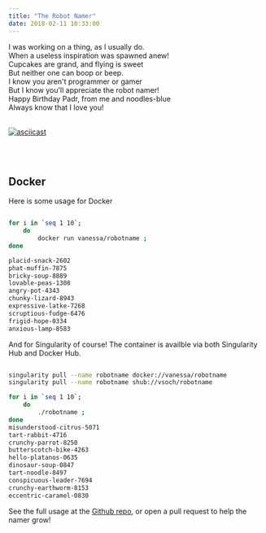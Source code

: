 ```yaml
---
title: "The Robot Namer"
date: 2018-02-11 10:33:00
---
```


I was working on a thing, as I usually do. <br>
When a useless inspiration was spawned anew!<br>
Cupcakes are grand, and flying is sweet <br>
But neither one can boop or beep. <br>
I know you aren't programmer or gamer<br>
But I know you'll appreciate the robot namer!<br>
Happy Birthday Padr, from me and noodles-blue <br>
Always know that I love you!<br><br>


[![asciicast](https://asciinema.org/a/162228.png)](https://asciinema.org/a/162228)


<br><br>

## Docker
Here is some usage for Docker

```bash

for i in `seq 1 10`;      
    do     
        docker run vanessa/robotname ; 
done

placid-snack-2602
phat-muffin-7875
bricky-soup-8889
lovable-peas-1308
angry-pot-4343
chunky-lizard-8943
expressive-latke-7268
scruptious-fudge-6476
frigid-hope-0334
anxious-lamp-8583

```

And for Singularity of course! The container is availble via both Singularity Hub and Docker Hub.

```bash

singularity pull --name robotname docker://vanessa/robotname
singularity pull --name robotname shub://vsoch/robotname

for i in `seq 1 10`;      
    do     
        ./robotname ; 
done
misunderstood-citrus-5071
tart-rabbit-4716
crunchy-parrot-8250
butterscotch-bike-4263
hello-platanos-0635
dinosaur-soup-0847
tart-noodle-8497
conspicuous-leader-7694
crunchy-earthworm-8153
eccentric-caramel-0830

```

See the full usage at the <a href="https://www.github.com/vsoch/robotnamer" target="_blank">
Github repo</a>, or open a pull request to help the namer grow!
